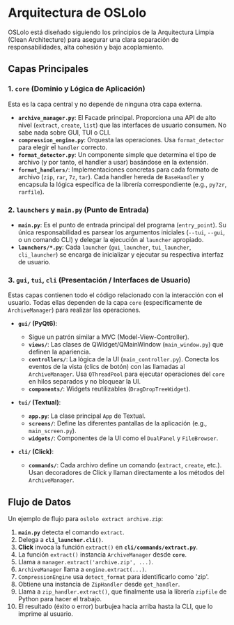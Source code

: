 # Arquitectura de OSLolo

OSLolo está diseñado siguiendo los principios de la Arquitectura Limpia (Clean Architecture) para asegurar una clara separación de responsabilidades, alta cohesión y bajo acoplamiento.

## Capas Principales

### 1. `core` (Dominio y Lógica de Aplicación)
Esta es la capa central y no depende de ninguna otra capa externa.
- **`archive_manager.py`**: El Facade principal. Proporciona una API de alto nivel (`extract`, `create`, `list`) que las interfaces de usuario consumen. No sabe nada sobre GUI, TUI o CLI.
- **`compression_engine.py`**: Orquesta las operaciones. Usa `format_detector` para elegir el `handler` correcto.
- **`format_detector.py`**: Un componente simple que determina el tipo de archivo (y por tanto, el handler a usar) basándose en la extensión.
- **`format_handlers/`**: Implementaciones concretas para cada formato de archivo (`zip`, `rar`, `7z`, `tar`). Cada handler hereda de `BaseHandler` y encapsula la lógica específica de la librería correspondiente (e.g., `py7zr`, `rarfile`).

### 2. `launchers` y `main.py` (Punto de Entrada)
- **`main.py`**: Es el punto de entrada principal del programa (`entry_point`). Su única responsabilidad es parsear los argumentos iniciales (`--tui`, `--gui`, o un comando CLI) y delegar la ejecución al `launcher` apropiado.
- **`launchers/*.py`**: Cada `launcher` (`gui_launcher`, `tui_launcher`, `cli_launcher`) se encarga de inicializar y ejecutar su respectiva interfaz de usuario.

### 3. `gui`, `tui`, `cli` (Presentación / Interfaces de Usuario)
Estas capas contienen todo el código relacionado con la interacción con el usuario. Todas ellas dependen de la capa `core` (específicamente de `ArchiveManager`) para realizar las operaciones.

- **`gui/` (PyQt6)**:
  - Sigue un patrón similar a MVC (Model-View-Controller).
  - **`views/`**: Las clases de QWidget/QMainWindow (`main_window.py`) que definen la apariencia.
  - **`controllers/`**: La lógica de la UI (`main_controller.py`). Conecta los eventos de la vista (clics de botón) con las llamadas al `ArchiveManager`. Usa `QThreadPool` para ejecutar operaciones del `core` en hilos separados y no bloquear la UI.
  - **`components/`**: Widgets reutilizables (`DragDropTreeWidget`).

- **`tui/` (Textual)**:
  - **`app.py`**: La clase principal `App` de Textual.
  - **`screens/`**: Define las diferentes pantallas de la aplicación (e.g., `main_screen.py`).
  - **`widgets/`**: Componentes de la UI como el `DualPanel` y `FileBrowser`.

- **`cli/` (Click)**:
  - **`commands/`**: Cada archivo define un comando (`extract`, `create`, etc.). Usan decoradores de Click y llaman directamente a los métodos del `ArchiveManager`.

## Flujo de Datos
Un ejemplo de flujo para `oslolo extract archive.zip`:
1.  **`main.py`** detecta el comando `extract`.
2.  Delega a **`cli_launcher.cli()`**.
3.  **Click** invoca la función `extract()` en **`cli/commands/extract.py`**.
4.  La función `extract()` instancia `ArchiveManager` desde **`core`**.
5.  Llama a `manager.extract('archive.zip', ...)`.
6.  `ArchiveManager` llama a `engine.extract(...)`.
7.  `CompressionEngine` usa `detect_format` para identificarlo como 'zip'.
8.  Obtiene una instancia de `ZipHandler` desde `get_handler`.
9.  Llama a `zip_handler.extract()`, que finalmente usa la librería `zipfile` de Python para hacer el trabajo.
10. El resultado (éxito o error) burbujea hacia arriba hasta la CLI, que lo imprime al usuario.

